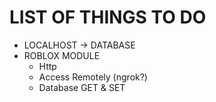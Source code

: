 
# LIST OF THINGS TO DO
- LOCALHOST -> DATABASE
- ROBLOX MODULE
	- Http
	- Access Remotely (ngrok?)
	- Database GET & SET
